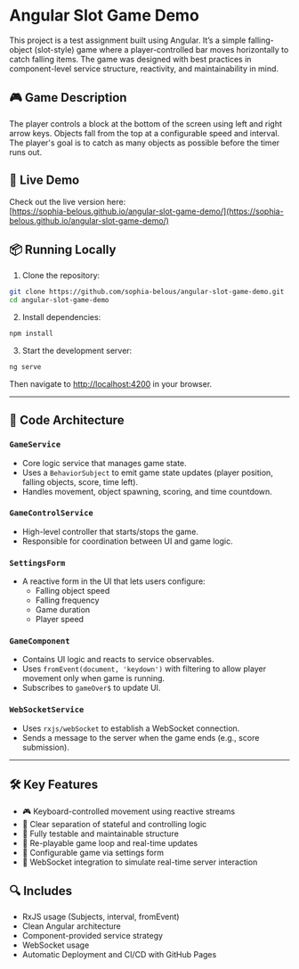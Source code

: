 # Angular Slot Game Demo

This project is a test assignment built using Angular. It’s a simple falling-object (slot-style) game where a player-controlled bar moves horizontally to catch falling items. The game was designed with best practices in component-level service structure, reactivity, and maintainability in mind.

## 🎮 Game Description
The player controls a block at the bottom of the screen using left and right arrow keys. Objects fall from the top at a configurable speed and interval. The player's goal is to catch as many objects as possible before the timer runs out.

## 🚀 Live Demo

Check out the live version here:  
[https://sophia-belous.github.io/angular-slot-game-demo/](https://sophia-belous.github.io/angular-slot-game-demo/)

## 📦 Running Locally

1. Clone the repository:
```bash
git clone https://github.com/sophia-belous/angular-slot-game-demo.git
cd angular-slot-game-demo
```

2. Install dependencies:
```bash
npm install
```

3. Start the development server:
```bash
ng serve
```
Then navigate to [http://localhost:4200](http://localhost:4200) in your browser.


---

## 🧱 Code Architecture

### `GameService`
- Core logic service that manages game state.
- Uses a `BehaviorSubject` to emit game state updates (player position, falling objects, score, time left).
- Handles movement, object spawning, scoring, and time countdown.

### `GameControlService`
- High-level controller that starts/stops the game.
- Responsible for coordination between UI and game logic.

### `SettingsForm`
- A reactive form in the UI that lets users configure:
  - Falling object speed
  - Falling frequency
  - Game duration
  - Player speed

### `GameComponent`
- Contains UI logic and reacts to service observables.
- Uses `fromEvent(document, 'keydown')` with filtering to allow player movement only when game is running.
- Subscribes to `gameOver$` to update UI.

### `WebSocketService`
- Uses `rxjs/webSocket` to establish a WebSocket connection.
- Sends a message to the server when the game ends (e.g., score submission).

---

## 🛠 Key Features
- 🎮 Keyboard-controlled movement using reactive streams
- 🧠 Clear separation of stateful and controlling logic
- 🧪 Fully testable and maintainable structure
- 🔁 Re-playable game loop and real-time updates
- 🎨 Configurable game via settings form
- 🔗 WebSocket integration to simulate real-time server interaction

## 🔍 Includes
- RxJS usage (Subjects, interval, fromEvent)
- Clean Angular architecture
- Component-provided service strategy
- WebSocket usage
- Automatic Deployment and CI/CD with GitHub Pages
